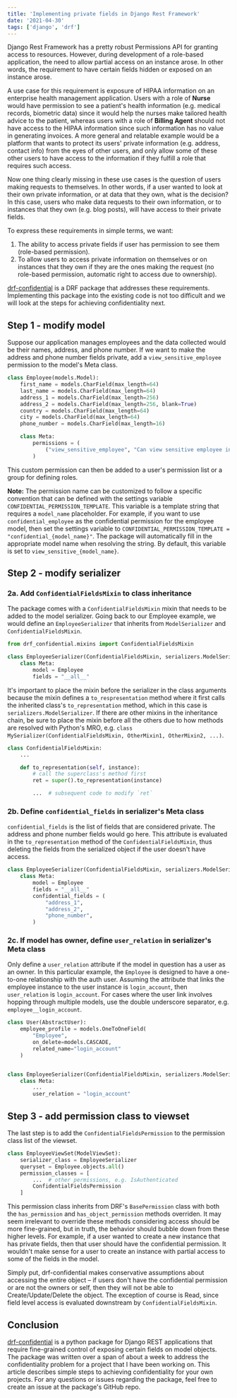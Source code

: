 ```yaml
---
title: 'Implementing private fields in Django Rest Framework'
date: '2021-04-30'
tags: ['django', 'drf']
---
```


Django Rest Framework has a pretty robust Permissions API for granting access to resources. However, during development of a role-based application, the need to allow partial access on an instance arose. In other words, the requirement to have certain fields hidden or exposed on an instance arose.

A use case for this requirement is exposure of HIPAA information on an enterprise health management application. Users with a role of **Nurse** would have permission to see a patient's health information (e.g. medical records, biometric data) since it would help the nurses make tailored health advice to the patient, whereas users with a role of **Billing Agent** should not have access to the HIPAA information since such information has no value in generating invoices. A more general and relatable example would be a platform that wants to protect its users' private information (e.g. address, contact info) from the eyes of other users, and only allow some of these other users to have access to the information if they fulfill a role that requires such access.

Now one thing clearly missing in these use cases is the question of users making requests to themselves. In other words, if a user wanted to look at their own private information, or at data that they own, what is the decision? In this case, users who make data requests to their own information, or to instances that they own (e.g. blog posts), will have access to their private fields.

To express these requirements in simple terms, we want:

1. The ability to access private fields if user has permission to see them (role-based permission).
2. To allow users to access private information on themselves or on instances that they own if they are the ones making the request (no role-based permission, automatic right to access due to ownership).

[drf-confidential](https://github.com/resurrexi/drf-confidential) is a DRF package that addresses these requirements. Implementing this package into the existing code is not too difficult and we will look at the steps for achieving confidentiality next.

## Step 1 - modify model

Suppose our application manages employees and the data collected would be their names, address, and phone number. If we want to make the address and phone number fields private, add a `view_sensitive_employee` permission to the model's Meta class.

```python
class Employee(models.Model):
    first_name = models.CharField(max_length=64)
    last_name = models.CharField(max_length=64)
    address_1 = models.CharField(max_length=256)
    address_2 = models.CharField(max_length=256, blank=True)
    country = models.CharField(max_length=64)
    city = models.CharField(max_length=64)
    phone_number = models.CharField(max_length=16)

    class Meta:
        permissions = (
            ("view_sensitive_employee", "Can view sensitive employee info"),
        )
```

This custom permission can then be added to a user's permission list or a group for defining roles.

**Note:** The permission name can be customized to follow a specific convention that can be defined with the settings variable `CONFIDENTIAL_PERMISSION_TEMPLATE`. This variable is a template string that requires a `model_name` placeholder. For example, if you want to use `confidential_employee` as the confidential permission for the employee model, then set the settings variable to `CONFIDENTIAL_PERMISSION_TEMPLATE = "confidential_{model_name}"`. The package will automatically fill in the appropriate model name when resolving the string. By default, this variable is set to `view_sensitive_{model_name}`.

## Step 2 - modify serializer

### 2a. Add `ConfidentialFieldsMixin` to class inheritance

The package comes with a `ConfidentialFieldsMixin` mixin that needs to be added to the model serializer. Going back to our Employee example, we would define an `EmployeeSerializer` that inherits from `ModelSerializer` and `ConfidentialFieldsMixin`.

```python
from drf_confidential.mixins import ConfidentialFieldsMixin

class EmployeeSerializer(ConfidentialFieldsMixin, serializers.ModelSerializer):
    class Meta:
        model = Employee
        fields = "__all__"
```

It's important to place the mixin before the serializer in the class arguments because the mixin defines a `to_respresentation` method where it first calls the inherited class's `to_representation` method, which in this case is `serializers.ModelSerializer`. If there are other mixins in the inheritance chain, be sure to place the mixin before all the others due to how methods are resolved with Python's MRO, e.g. `class MySerializer(ConfidentialFieldsMixin, OtherMixin1, OtherMixin2, ...)`.

```python
class ConfidentialFieldsMixin:
    ...

    def to_representation(self, instance):
        # call the superclass's method first
        ret = super().to_representation(instance)

        ...  # subsequent code to modify `ret`
```

### 2b. Define `confidential_fields` in serializer's Meta class

`confidential_fields` is the list of fields that are considered private. The address and phone number fields would go here. This attribute is evaluated in the `to_representation` method of the `ConfidentialFieldsMixin`, thus deleting the fields from the serialized object if the user doesn't have access.

```python
class EmployeeSerializer(ConfidentialFieldsMixin, serializers.ModelSerializer):
    class Meta:
        model = Employee
        fields = "__all__"
        confidential_fields = (
            "address_1",
            "address_2",
            "phone_number",
        )
```

### 2c. If model has owner, define `user_relation` in serializer's Meta class

Only define a `user_relation` attribute if the model in question has a user as an owner. In this particular example, the `Employee` is designed to have a one-to-one relationship with the auth user. Assuming the attribute that links the employee instance to the user instance is `login_account`, then `user_relation` is `login_account`. For cases where the user link involves hopping through multiple models, use the double underscore separator, e.g. `employee__login_account`.

```python
class User(AbstractUser):
    employee_profile = models.OneToOneField(
        "Employee",
        on_delete=models.CASCADE,
        related_name="login_account"
    )


class EmployeeSerializer(ConfidentialFieldsMixin, serializers.ModelSerializer):
    class Meta:
        ...
        user_relation = "login_account"
```

## Step 3 - add permission class to viewset

The last step is to add the `ConfidentialFieldsPermission` to the permission class list of the viewset.

```python
class EmployeeViewSet(ModelViewSet):
    serializer_class = EmployeeSerializer
    queryset = Employee.objects.all()
    permission_classes = [
        ...  # other permissions, e.g. IsAuthenticated
        ConfidentialFieldsPermission
    ]
```

This permission class inherits from DRF's `BasePermission` class with both the `has_permission` and `has_object_permission` methods overriden. It may seem irrelevant to override these methods considering access should be more fine-grained, but in truth, the behavior should bubble down from these higher levels. For example, if a user wanted to create a new instance that has private fields, then that user should have the confidential permission. It wouldn't make sense for a user to create an instance with partial access to some of the fields in the model.

Simply put, drf-confidential makes conservative assumptions about accessing the entire object – if users don't have the confidential permission or are not the owners or self, then they will not be able to Create/Update/Delete the object. The exception of course is Read, since field level access is evaluated downstream by `ConfidentialFieldsMixin`.

## Conclusion

[drf-confidential](https://github.com/resurrexi/drf-confidential) is a python package for Django REST applications that require fine-grained control of exposing certain fields on model objects. The package was written over a span of about a week to address the confidentiality problem for a project that I have been working on. This article describes simple steps to achieving confidentiality for your own projects. For any questions or issues regarding the package, feel free to create an issue at the package's GitHub repo.
